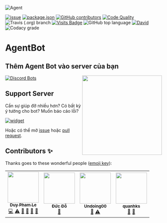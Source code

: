 ![Agent](https://cdn.discordapp.com/attachments/699884417069613076/742485462358163597/flanders-bannerBOT.png)


[![issue](https://img.shields.io/github/issues/phamleduy04/agentbot-master?style=for-the-badge)](https://github.com/phamleduy04/agentbot-master/issues)
[![package.json](https://img.shields.io/github/package-json/v/phamleduy04/agentbot-master?label=Package.json&style=for-the-badge)](https://github.com/phamleduy04/agentbot-master/blob/master/package.json)
[![GitHub contributors](https://img.shields.io/github/contributors/phamleduy04/agentbot-master?color=g&style=for-the-badge)](https://img.shields.io/github/contributors/phamleduy04/agentbot-master?color=g&style=for-the-badge)
[![Code Quality](https://img.shields.io/scrutinizer/quality/g/phamleduy04/agentbot-master?style=for-the-badge)](https://img.shields.io/scrutinizer/quality/g/phamleduy04/agentbot-master?style=for-the-badge)
![Travis (.org) branch](https://img.shields.io/travis/phamleduy04/agentbot-master/master?label=Travis-CI&style=for-the-badge)
[![Visits Badge](https://badges.pufler.dev/visits/phamleduy04/agentbot-master?style=for-the-badge)](https://badges.pufler.dev)
![GitHub top language](https://img.shields.io/github/languages/top/phamleduy04/agentbot-master?style=for-the-badge)
[![David](https://img.shields.io/david/phamleduy04/agentbot-master?style=for-the-badge)](https://david-dm.org/phamleduy04/agentbot-master)
![Codacy grade](https://img.shields.io/codacy/grade/641d77710a564cebba4f2b75b9f3a97d?logo=codacy&style=for-the-badge)

# AgentBot
## Thêm Agent Bot vào server của bạn
<img align="right" src="https://cdn.discordapp.com/attachments/699884417069613076/742487900045836408/unknown.png" height="256" width="256"></img>

[![Discord Bots](https://top.gg/api/widget/645883401500622848.svg)](https://top.gg/bot/645883401500622848)

## Support Server
Cần sự giúp đỡ nhiều hơn? Có bất kỳ ý tưởng cho bot? Muốn báo cáo lỗi?


[![widget](https://discordapp.com/api/v7/guilds/699872807605108744/widget.png?style=banner4)](https://discord.gg/SEMXgcj)

Hoặc có thể mở [issue](https://github.com/phamleduy04/agentbot-master/issues) hoặc [pull request](https://github.com/phamleduy04/agentbot-master/pulls).

## Contributors ✨

Thanks goes to these wonderful people ([emoji key](https://allcontributors.org/docs/en/emoji-key)):

<!-- ALL-CONTRIBUTORS-LIST:START - Do not remove or modify this section -->
<!-- prettier-ignore-start -->
<!-- markdownlint-disable -->
<table>
  <tr>
    <td align="center"><a href="https://github.com/phamleduy04"><img src="https://avatars2.githubusercontent.com/u/32657584?v=4" width="100px;" alt=""/><br /><sub><b>Duy Pham Le</b></sub></a><br /><a href="https://github.com/phamleduy04/agentbot-master/commits?author=phamleduy04" title="Code">💻</a> <a href="https://github.com/phamleduy04/agentbot-master/commits?author=phamleduy04" title="Tests">⚠️</a> <a href="https://github.com/phamleduy04/agentbot-master/issues?q=author%3Aphamleduy04" title="Bug reports">🐛</a> <a href="https://github.com/phamleduy04/agentbot-master/commits?author=phamleduy04" title="Documentation">📖</a> <a href="#design-phamleduy04" title="Design">🎨</a> <a href="#maintenance-phamleduy04" title="Maintenance">🚧</a></td>
    <td align="center"><a href="https://github.com/doduc12306"><img src="https://avatars2.githubusercontent.com/u/38607396?v=4" width="100px;" alt=""/><br /><sub><b>Đức Đỗ</b></sub></a><br /><a href="https://github.com/phamleduy04/agentbot-master/commits?author=doduc12306" title="Documentation">📖</a></td>
    <td align="center"><a href="https://github.com/Undoing00"><img src="https://avatars2.githubusercontent.com/u/68627799?v=4" width="100px;" alt=""/><br /><sub><b>Undoing00</b></sub></a><br /><a href="#ideas-Undoing00" title="Ideas, Planning, & Feedback">🤔</a> <a href="https://github.com/phamleduy04/agentbot-master/commits?author=Undoing00" title="Tests">⚠️</a></td>
    <td align="center"><a href="https://instagram.com/inhalingzone"><img src="https://avatars1.githubusercontent.com/u/69654567?v=4" width="100px;" alt=""/><br /><sub><b>quanhks</b></sub></a><br /><a href="#design-quanhks" title="Design">🎨</a> <a href="https://github.com/phamleduy04/agentbot-master/issues?q=author%3Aquanhks" title="Bug reports">🐛</a></td>
  </tr>
</table>

<!-- markdownlint-enable -->
<!-- prettier-ignore-end -->
<!-- ALL-CONTRIBUTORS-LIST:END -->
